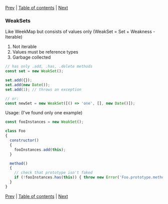 [Prev](16-Set.md) | [Table of contents](https://github.com/gadyonysh/es2015-presentation#ecmascript-2015) | [Next](18-Proxy.md)

### WeakSets

Like WeekMap but consists of values only (WeakSet = Set + Weakness - Iterable)

1. Not iterable
2. Values must be reference types
3. Garbage collected

```js
// has only .add, .has, .delete methods
const set = new WeakSet();

set.add({});
set.add(new Date());
set.add(1); // throws an exception

// or:
const newSet = new WeakSet([() => 'one', [], new Date()]);
```

Usage: (I've found only one example)
```js
const fooInstances = new WeakSet();

class Foo
{
  constructor()
  {
    fooInstances.add(this);
  }

  method()
  {
    // check that prototype isn't faked
    if (!fooInstances.has(this)) { throw new Error('Foo.prototype.method called on incompatible object.'); }
  }
}
```

[Prev](16-Set.md) | [Table of contents](https://github.com/gadyonysh/es2015-presentation#ecmascript-2015) | [Next](18-Proxy.md)